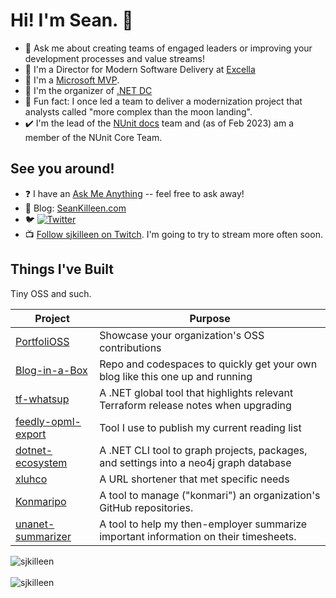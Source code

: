 # Hi! I'm Sean. 👋

- 💬 Ask me about creating teams of engaged leaders or improving your development processes and value streams!
- 💼 I'm a Director for Modern Software Delivery at [Excella](https://excella.com)
- 🥇 I'm a [Microsoft MVP](https://mvp.microsoft.com/en-us/PublicProfile/5003676?fullName=Sean%20James%20Killeen).
- 📣 I'm the organizer of [.NET DC](https://meetup.com/dotnetdc/) 
- 🌝 Fun fact: I once led a team to deliver a modernization project that analysts called "more complex than the moon landing".
- ✔️ I'm the lead of the [NUnit docs](https://github.com/nunit/docs/) team and (as of Feb 2023) am a member of the NUnit Core Team.

## See you around!

- ❓ I have an [Ask Me Anything](https://github.com/SeanKilleen/ama) -- feel free to ask away!
- 📰 Blog: [SeanKilleen.com](https://SeanKilleen.com)
- 🐦 [![Twitter](https://img.shields.io/twitter/follow/sjkilleen?label=Follow%20%40sjkilleen&style=social)](https://twitter.com/sjkilleen)
- 📺 [Follow sjkilleen on Twitch](https://twitch.tv/sjkilleen). I'm going to try to stream more often soon.

## Things I've Built

Tiny OSS and such.

| Project | Purpose |
| ------- | ------- |
| [PortfoliOSS](https://github.com/excellalabs/PortfoliOSS) | Showcase your organization's OSS contributions |
| [Blog-in-a-Box](https://github.com/excellalabs/blog-in-a-box) | Repo and codespaces to quickly get your own blog like this one up and running |
| [tf-whatsup](https://github.com/SeanKilleen/tf-whatsup) | A .NET global tool that highlights relevant Terraform release notes when upgrading |
| [feedly-opml-export](https://github.com/SeanKilleen/feedly-opml-export) | Tool I use to publish my current reading list |
| [dotnet-ecosystem](https://github.com/SeanKilleen/dotnet-ecosystem) | A .NET CLI tool to graph projects, packages, and settings into a neo4j graph database |
| [xluhco](https://github.com/excellalabs/xluhco) | A URL shortener that met specific needs |
| [Konmaripo](https://github.com/excellalabs/konmaripo) | A tool to manage ("konmari") an organization's GitHub repositories. |
| [unanet-summarizer](https://github.com/excellalabs/unanet-summarizer) | A tool to help my then-employer summarize important information on their timesheets.|

<div>
  <img align="center" src="https://github-readme-stats.vercel.app/api?username=SeanKilleen&show_icons=true&theme=dark" alt="sjkilleen" />
<div/>
<br />
  
<div>
  <img align="center" src="https://github-readme-stats.vercel.app/api/top-langs/?username=SeanKilleen&layout=compact&hide=html&theme=dark" alt="sjkilleen" />
<div/>
<br />
